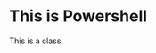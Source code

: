 <html>
<head>
<title>Page Title</title>
</head>
<body>

<h1>This is Powershell</h1>
<p>This is a class.</p>

</body>
</html>
